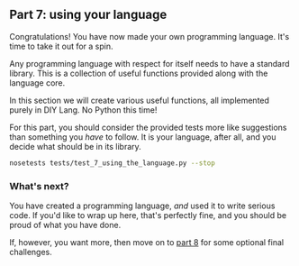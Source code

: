 ## Part 7: using your language

Congratulations! You have now made your own programming language. It's time to take it out for a spin.

Any programming language with respect for itself needs to have a standard library. This is a collection of useful functions provided along with the language core.

In this section we will create various useful functions, all implemented purely in DIY Lang. No Python this time!

For this part, you should consider the provided tests more like suggestions than something you *have* to follow. It is your language, after all, and you decide what should be in its library.

```bash
nosetests tests/test_7_using_the_language.py --stop
```

### What's next?

You have created a programming language, *and* used it to write serious code.
If you'd like to wrap up here, that's perfectly fine, and you should be proud of what you have done.

If, however, you want more, then move on to [part 8](8.md) for some optional final challenges.

